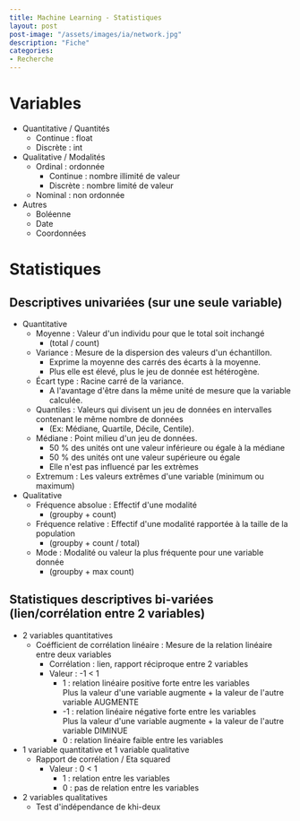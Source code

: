 ```yaml
---
title: Machine Learning - Statistiques
layout: post  
post-image: "/assets/images/ia/network.jpg"  
description: "Fiche"  
categories:   
- Recherche
---
```


# Variables

- Quantitative / Quantités
  - Continue : float  
  - Discrète : int 
- Qualitative / Modalités  
  - Ordinal : ordonnée
    - Continue : nombre illimité de valeur
    - Discrète : nombre limité de valeur
  - Nominal : non ordonnée
- Autres 
  - Boléenne 
  - Date 
  - Coordonnées

# Statistiques

## Descriptives univariées (sur une seule variable) 

- Quantitative 
  - Moyenne : Valeur d'un individu pour que le total soit inchangé 
    - (total / count)
  - Variance : Mesure de la dispersion des valeurs d'un échantillon. 
    - Exprime la moyenne des carrés des écarts à la moyenne. 
    - Plus elle est élevé, plus le jeu de donnée est hétérogène. 
  - Écart type : Racine carré de la variance. 
    - A l'avantage d'être dans la même unité de mesure que la variable calculée. 
  - Quantiles : Valeurs qui divisent un jeu de données en intervalles contenant le même nombre de données 
    - (Ex: Médiane, Quartile, Décile, Centile). 
  - Médiane : Point milieu d'un jeu de données.
    - 50 % des unités ont une valeur inférieure ou égale à la médiane
    - 50 % des unités ont une valeur supérieure ou égale
    - Elle n'est pas influencé par les extrèmes
  - Extremum : Les valeurs extrêmes d'une variable (minimum ou maximum)
- Qualitative 
  - Fréquence absolue : Effectif d'une modalité
    - (groupby + count)
  - Fréquence relative : Effectif d'une modalité rapportée à la taille de la population 
    - (groupby + count / total)
  - Mode : Modalité ou valeur la plus fréquente pour une variable donnée 
    - (groupby + max count)

## Statistiques descriptives bi-variées (lien/corrélation entre 2 variables)

- 2 variables quantitatives 
  - Coéfficient de corrélation linéaire : Mesure de la relation linéaire entre deux variables
    - Corrélation : lien, rapport réciproque entre 2 variables 
    - Valeur : -1 < 1
      - 1 : relation linéaire positive forte entre les variables  
        Plus la valeur d'une variable augmente + la valeur de l'autre variable AUGMENTE
      - -1 : relation linéaire négative forte entre les variables  
        Plus la valeur d'une variable augmente + la valeur de l'autre variable DIMINUE 
      - 0 : relation linéaire faible entre les variables
- 1 variable quantitative et 1 variable qualitative 
  - Rapport de corrélation / Eta squared
    - Valeur : 0 < 1 
      - 1 : relation entre les variables 
      - 0 : pas de relation entre les variables
- 2 variables qualitatives
  - Test d'indépendance de khi-deux
